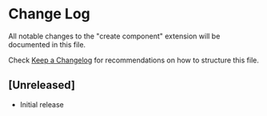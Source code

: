# Change Log

All notable changes to the "create component" extension will be documented in this file.

Check [Keep a Changelog](http://keepachangelog.com/) for recommendations on how to structure this file.

## [Unreleased]

- Initial release
